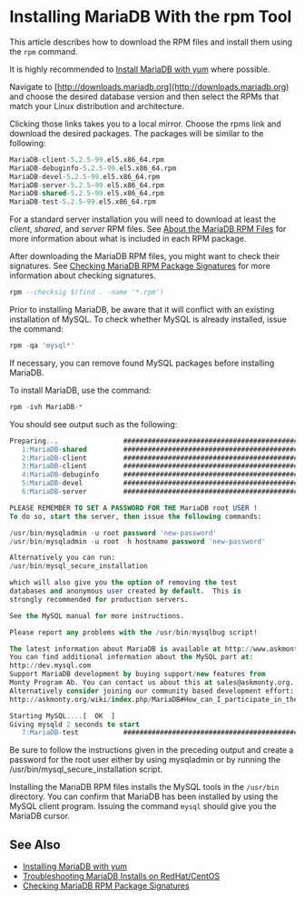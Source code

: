 # Installing MariaDB With the rpm Tool

This article describes how to download the RPM files and install them using the
`rpm` command.

It is highly recommended to [Install MariaDB with yum](/mariadb-administration/getting-installing-and-upgrading-mariadb/binary-packages/rpm/yum/) where possible.

Navigate to [http://downloads.mariadb.org](http://downloads.mariadb.org) and choose
the desired database version and then select the RPMs that match your Linux distribution and architecture.

Clicking those links takes you to a local mirror. Choose the rpms
link and download the desired packages. The packages will be similar to the following:

```sql
MariaDB-client-5.2.5-99.el5.x86_64.rpm
MariaDB-debuginfo-5.2.5-99.el5.x86_64.rpm
MariaDB-devel-5.2.5-99.el5.x86_64.rpm
MariaDB-server-5.2.5-99.el5.x86_64.rpm
MariaDB-shared-5.2.5-99.el5.x86_64.rpm
MariaDB-test-5.2.5-99.el5.x86_64.rpm
```

For a standard server installation you will need to download at least
the <em>client</em>, <em>shared</em>, and <em>server</em> RPM files. See [About the MariaDB RPM Files](/mariadb-administration/getting-installing-and-upgrading-mariadb/binary-packages/rpm/about-the-mariadb-rpm-files/) for more information about what is included in each RPM package.

After downloading the MariaDB RPM files, you might want to check their signatures.  See  [Checking MariaDB RPM Package Signatures](/mariadb-administration/getting-installing-and-upgrading-mariadb/binary-packages/rpm/checking-mariadb-rpm-package-signatures/) for more information about checking signatures.

```sql
rpm --checksig $(find . -name '*.rpm')
```

Prior to installing MariaDB, be aware that it will conflict with an existing
installation of MySQL. To check whether MySQL is already installed, issue the
command:

```sql
rpm -qa 'mysql*'
```

If necessary, you can remove found MySQL packages before installing MariaDB.

To install MariaDB, use the command:

```sql
rpm -ivh MariaDB-*
```

You should see output such as the following:

```sql
Preparing...                ########################################### [100%]
   1:MariaDB-shared         ########################################### [ 14%]
   2:MariaDB-client         ########################################### [ 29%]
   3:MariaDB-client         ########################################### [ 43%]
   4:MariaDB-debuginfo      ########################################### [ 57%]
   5:MariaDB-devel          ########################################### [ 71%]
   6:MariaDB-server         ########################################### [ 86%]

PLEASE REMEMBER TO SET A PASSWORD FOR THE MariaDB root USER !
To do so, start the server, then issue the following commands:

/usr/bin/mysqladmin -u root password 'new-password'
/usr/bin/mysqladmin -u root -h hostname password 'new-password'

Alternatively you can run:
/usr/bin/mysql_secure_installation

which will also give you the option of removing the test
databases and anonymous user created by default.  This is
strongly recommended for production servers.

See the MySQL manual for more instructions.

Please report any problems with the /usr/bin/mysqlbug script!

The latest information about MariaDB is available at http://www.askmonty.org/.
You can find additional information about the MySQL part at:
http://dev.mysql.com
Support MariaDB development by buying support/new features from
Monty Program Ab. You can contact us about this at sales@askmonty.org.
Alternatively consider joining our community based development effort:
http://askmonty.org/wiki/index.php/MariaDB#How_can_I_participate_in_the_development_of_MariaDB

Starting MySQL....[  OK  ]
Giving mysqld 2 seconds to start
   7:MariaDB-test           ########################################### [100%]
```

Be sure to follow the instructions given in the preceding output and create a
password for the root user either by using mysqladmin or by running the
/usr/bin/mysql_secure_installation script.

Installing the MariaDB RPM files installs the MySQL tools in the `/usr/bin`
directory. You can confirm that MariaDB has been installed by using the MySQL
client program. Issuing the command `mysql` should give you the MariaDB
cursor.

## See Also

- [Installing MariaDB with yum](/kb/en/installing-mariadb-with-yum/)
- [Troubleshooting MariaDB Installs on RedHat/CentOS](/kb/en/troubleshooting-mariadb-installs-on-redhatcentos/)
- [Checking MariaDB RPM Package Signatures](/mariadb-administration/getting-installing-and-upgrading-mariadb/binary-packages/rpm/checking-mariadb-rpm-package-signatures/)